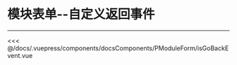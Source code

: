 # 模块表单--自定义返回事件

---

<common-code-format isShowModule>
  <docsComponents-PModuleForm-isGoBackEvent slot="source"></docsComponents-PModuleForm-isGoBackEvent>
 <<< @/docs/.vuepress/components/docsComponents/PModuleForm/isGoBackEvent.vue
</common-code-format>
